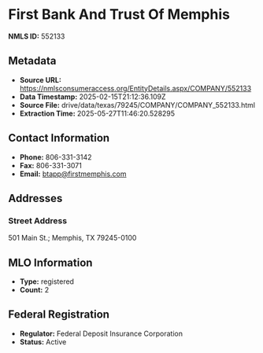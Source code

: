 # First Bank And Trust Of Memphis

**NMLS ID:** 552133

## Metadata
- **Source URL:** https://nmlsconsumeraccess.org/EntityDetails.aspx/COMPANY/552133
- **Data Timestamp:** 2025-02-15T21:12:36.109Z
- **Source File:** drive/data/texas/79245/COMPANY/COMPANY_552133.html
- **Extraction Time:** 2025-05-27T11:46:20.528295

## Contact Information
- **Phone:** 806-331-3142
- **Fax:** 806-331-3071
- **Email:** btapp@firstmemphis.com

## Addresses
### Street Address
501 Main St.; Memphis, TX 79245-0100

## MLO Information
- **Type:** registered
- **Count:** 2

## Federal Registration
- **Regulator:** Federal Deposit Insurance Corporation
- **Status:** Active
